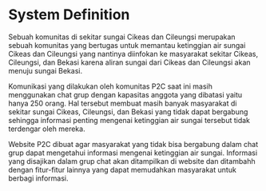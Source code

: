 # System Definition

Sebuah komunitas di sekitar sungai Cikeas dan Cileungsi merupakan sebuah komunitas yang bertugas untuk memantau ketinggian air sungai Cikeas dan Cileungsi yang nantinya diinfokan ke masyarakat sekitar Cikeas, Cileungsi, dan Bekasi karena aliran sungai dari Cikeas dan Cileungsi akan menuju sungai Bekasi.

Komunikasi yang dilakukan oleh komunitas P2C saat ini masih menggunakan chat grup dengan kapasitas anggota yang dibatasi yaitu hanya 250 orang. Hal tersebut membuat masih banyak masyarakat di sekitar sungai Cikeas, Cileungsi, dan Bekasi yang tidak dapat bergabung sehingga informasi penting mengenai ketinggian air sungai tersebut tidak terdengar oleh mereka.

Website P2C dibuat agar masyarakat yang tidak bisa bergabung dalam chat grup dapat mengetahui informasi mengenai ketinggian air sungai. Informasi yang disajikan dalam grup chat akan ditampilkan di website dan ditambahh dengan fitur-fitur lainnya yang dapat memudahkan masyarakat untuk berbagi informasi.
